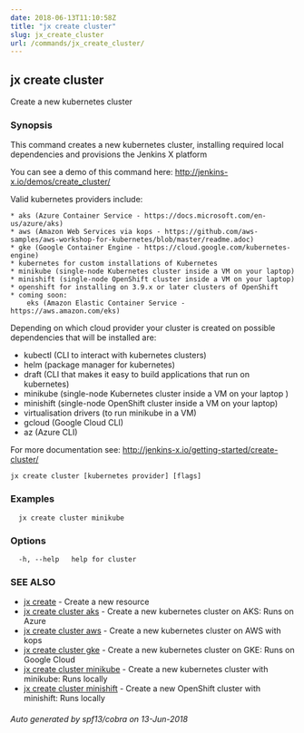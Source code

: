 ```yaml
---
date: 2018-06-13T11:10:58Z
title: "jx create cluster"
slug: jx_create_cluster
url: /commands/jx_create_cluster/
---
```

## jx create cluster

Create a new kubernetes cluster

### Synopsis

This command creates a new kubernetes cluster, installing required local dependencies and provisions the Jenkins X platform 

You can see a demo of this command here: http://jenkins-x.io/demos/create_cluster/

Valid kubernetes providers include:

    * aks (Azure Container Service - https://docs.microsoft.com/en-us/azure/aks)
    * aws (Amazon Web Services via kops - https://github.com/aws-samples/aws-workshop-for-kubernetes/blob/master/readme.adoc)
    * gke (Google Container Engine - https://cloud.google.com/kubernetes-engine)
    * kubernetes for custom installations of Kubernetes
    * minikube (single-node Kubernetes cluster inside a VM on your laptop)
	* minishift (single-node OpenShift cluster inside a VM on your laptop)
	* openshift for installing on 3.9.x or later clusters of OpenShift
    * coming soon:
        eks (Amazon Elastic Container Service - https://aws.amazon.com/eks)     

Depending on which cloud provider your cluster is created on possible dependencies that will be installed are: 

  * kubectl (CLI to interact with kubernetes clusters)  
  * helm (package manager for kubernetes)  
  * draft (CLI that makes it easy to build applications that run on kubernetes)  
  * minikube (single-node Kubernetes cluster inside a VM on your laptop )  
  * minishift (single-node OpenShift cluster inside a VM on your laptop)  
  * virtualisation drivers (to run minikube in a VM)  
  * gcloud (Google Cloud CLI)  
  * az (Azure CLI)  

For more documentation see: http://jenkins-x.io/getting-started/create-cluster/

```
jx create cluster [kubernetes provider] [flags]
```

### Examples

```
  jx create cluster minikube
```

### Options

```
  -h, --help   help for cluster
```

### SEE ALSO

* [jx create](/commands/jx_create/)	 - Create a new resource
* [jx create cluster aks](/commands/jx_create_cluster_aks/)	 - Create a new kubernetes cluster on AKS: Runs on Azure
* [jx create cluster aws](/commands/jx_create_cluster_aws/)	 - Create a new kubernetes cluster on AWS with kops
* [jx create cluster gke](/commands/jx_create_cluster_gke/)	 - Create a new kubernetes cluster on GKE: Runs on Google Cloud
* [jx create cluster minikube](/commands/jx_create_cluster_minikube/)	 - Create a new kubernetes cluster with minikube: Runs locally
* [jx create cluster minishift](/commands/jx_create_cluster_minishift/)	 - Create a new OpenShift cluster with minishift: Runs locally

###### Auto generated by spf13/cobra on 13-Jun-2018
